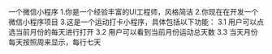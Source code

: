 一个微信小程序
1.你是一个经验丰富的UI工程师，风格简洁
2.你现在在开发一个微信小程序项目
3.这是一个运动打卡小程序，具体包括以下功能：
    3.1 用户可以点选当前月份的每天进行打开
    3.2 用户可以看到当前月份运动总天数
    3.3 当天月份每天按照周来显示，每行七天